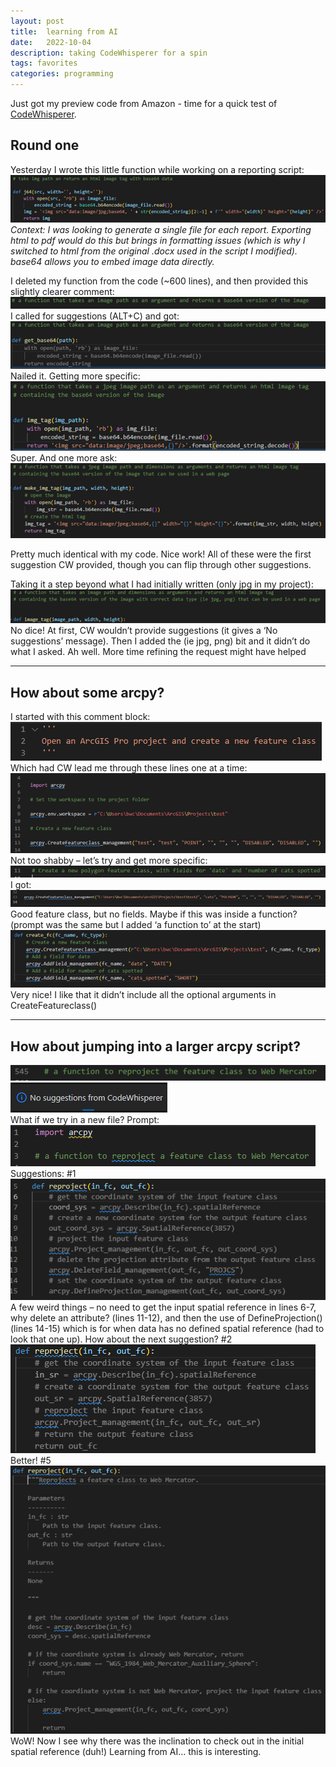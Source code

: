 ```yaml
---
layout: post
title:  learning from AI
date:   2022-10-04
description: taking CodeWhisperer for a spin
tags: favorites
categories: programming
---
```

Just got my preview code from Amazon - time for a quick test of [CodeWhisperer](https://blog.symops.com/2022/08/31/amazon-codewhisperer/).

## Round one
Yesterday I wrote this little function while working on a reporting script:
![](assets/img/20221004083419.png)  
*Context: I was looking to generate a single file for each report. Exporting html to pdf would do this but brings in formatting issues (which is why I switched to html from the original .docx used in the script I modified). base64 allows you to embed image data directly.*

I deleted my function from the code (~600 lines), and then provided this slightly clearer comment:
![](assets/img/20221004083536.png)  
I called for suggestions (ALT+C) and got:
![](assets/img/20221004083521.png)  
Nailed it. Getting more specific:
![](assets/img/20221004083617.png)  
Super. And one more ask:
![](assets/img/20221004083645.png)  

Pretty much identical with my code. Nice work! All of these were the first suggestion CW provided, though you can flip through other suggestions.

Taking it a step beyond what I had initially written (only jpg in my project):
![](assets/img/20221004083843.png)  
No dice! At first, CW wouldn’t provide suggestions (it gives a ‘No suggestions’ message). Then I added the (ie jpg, png) bit and it didn’t do what I asked. Ah well. More time refining the request might have helped

---

## How about some arcpy? 

I started with this comment block:
![](assets/img/20221004083950.png)  
Which had CW lead me through these lines one at a time:
![](assets/img/20221004084005.png)  
Not too shabby – let’s try and get more specific:
![](assets/img/20221004084021.png)  
I got:
![](assets/img/20221004084038.png)  
Good feature class, but no fields. Maybe if this was inside a function? (prompt was the same but I added ‘a function to’ at the start)
![](assets/img/20221004084059.png)  
Very nice! I like that it didn’t include all the optional arguments in CreateFeatureclass()

---

## How about jumping into a larger arcpy script?
![](assets/img/20221004084240.png)  
![](assets/img/20221004084252.png)  
What if we try in a new file? 
Prompt:
![](assets/img/20221004084306.png)  
Suggestions:
#1
![](assets/img/20221004084320.png)  
A few weird things – no need to get the input spatial reference in lines 6-7, why delete an attribute? (lines 11-12), and then the use of DefineProjection() (lines 14-15) which is for when data has no defined spatial reference (had to look that one up).
How about the next suggestion?
#2
![](assets/img/20221004084334.png)  
Better!
#5
![](assets/img/20221004084348.png)  
WoW! Now I see why there was the inclination to check out in the initial spatial reference (duh!) Learning from AI… this is interesting.
